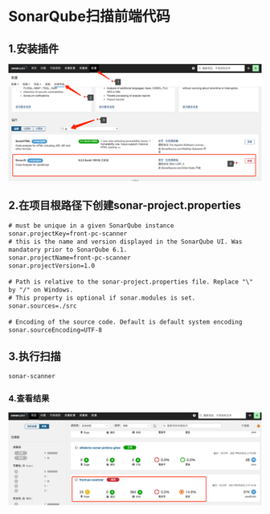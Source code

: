 # SonarQube扫描前端代码

## 1.安装插件

![image-20210630005213646](images/image-20210630005213646.png)

## 2.在项目根路径下创建sonar-project.properties

```properties
# must be unique in a given SonarQube instance
sonar.projectKey=front-pc-scanner
# this is the name and version displayed in the SonarQube UI. Was mandatory prior to SonarQube 6.1.
sonar.projectName=front-pc-scanner
sonar.projectVersion=1.0

# Path is relative to the sonar-project.properties file. Replace "\" by "/" on Windows.
# This property is optional if sonar.modules is set.
sonar.sources=./src

# Encoding of the source code. Default is default system encoding
sonar.sourceEncoding=UTF-8
```

## 3.执行扫描

```sh
sonar-scanner
```

### 4.查看结果

![image-20210630005437459](images/image-20210630005437459.png)
